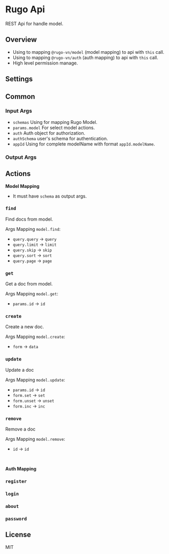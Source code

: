 # Rugo Api

REST Api for handle model.

## Overview

- Using to mapping `@rugo-vn/model` (model mapping) to api with `this` call.
- Using to mapping `@rugo-vn/auth` (auth mapping) to api with `this` call.
- High level permission manage.

## Settings

## Common

### Input Args

- `schemas` Using for mapping Rugo Model.
- `params.model` For select model actions.
- `auth` Auth object for authorization.
- `authSchema` user's schema for authentication.
- `appId` Using for complete modelName with format `appId.modelName`.

### Output Args

## Actions

**Model Mapping**

- It must have `schema` as output args.

### `find`

Find docs from model.

Args Mapping `model.find`:

+ `query.query` -> `query`
+ `query.limit` -> `limit`
+ `query.skip` -> `skip`
+ `query.sort` -> `sort`
+ `query.page` -> `page`

### `get`

Get a doc from model.

Args Mapping `model.get`:

+ `params.id` -> `id`

### `create`

Create a new doc.

Args Mapping `model.create`:

+ `form` -> `data`

### `update`

Update a doc

Args Mapping `model.update`:

+ `params.id` -> `id`
+ `form.set` -> `set`
+ `form.unset` -> `unset`
+ `form.inc` -> `inc`

### `remove`

Remove a doc

Args Mapping `model.remove`:

+ `id` -> `id`

<br />

**Auth Mapping**

### `register`

### `login`

### `about`

### `password`

## License

MIT